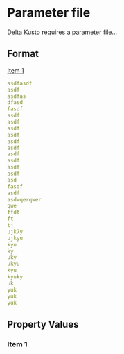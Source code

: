 #   Parameter file

Delta Kusto requires a parameter file...

## Format

[Item 1](#item1)

```yaml
asdfasdf
asdf
asdfas
dfasd
fasdf
asdf
asdf
asdf
asdf
asdf
asdf
asdf
asdf
asdf
asdf
asd
fasdf
asdf
asdwqerqwer
qwe
ffdt
ft
tj
ujk7y
ujkyu
kyu
ky
uky
ukyu
kyu
kyuky
uk
yuk
yuk
yuk

```

## Property Values

###  Item 1 <a name="item1" />